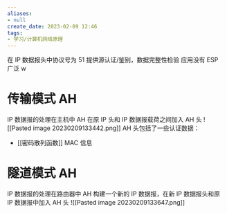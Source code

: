 ```yaml
---
aliases:
- null
create_date: 2023-02-09 12:46
tags:
- 学习/计算机网络原理
---
```

在 IP 数据报头中协议号为 51
提供源认证/鉴别，数据完整性检验
应用没有 ESP 广泛 w

# 传输模式 AH

IP 数据报的处理在主机中
AH 在原 IP 头和 IP 数据报载荷之间加入 AH 头
![[Pasted image 20230209133442.png]]
AH 头包括了一些认证数据：
- [[密码散列函数]] MAC 信息

# 隧道模式 AH

IP 数据报的处理在路由器中
AH 构建一个新的 IP 数据报，在新 IP 数据报头和原 IP 数据报中加入 AH 头
![[Pasted image 20230209133647.png]]